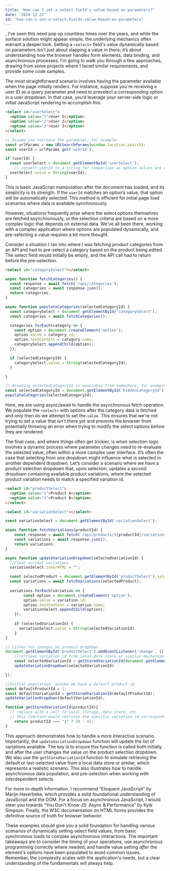 ```yaml
---
title: "How can I set a select field's value based on parameters?"
date: "2024-12-23"
id: "how-can-i-set-a-select-fields-value-based-on-parameters"
---
```


,  I’ve seen this need pop up countless times over the years, and while the surface solution might appear simple, the underlying mechanics often warrant a deeper look. Setting a `<select>` field's value dynamically based on parameters isn't just about slapping a value in there; it’s about understanding how the browser handles form elements, data binding, and asynchronous processes. I’m going to walk you through a few approaches, drawing from some projects where I faced similar requirements, and provide some code samples.

The most straightforward scenario involves having the parameter available when the page initially renders. For instance, suppose you're receiving a user ID as a query parameter and need to preselect a corresponding option in a user dropdown. In that case, you’d leverage your server-side logic or initial JavaScript rendering to accomplish this.

```html
<select id="userSelect">
  <option value="1">User 1</option>
  <option value="2">User 2</option>
  <option value="3">User 3</option>
</select>
```

```javascript
// Assume you retrieve the parameter, for example:
const urlParams = new URLSearchParams(window.location.search);
const userId = urlParams.get('userId');

if (userId) {
  const userSelect = document.getElementById('userSelect');
    // convert userId to a string for comparison as option values are usually strings
  userSelect.value = String(userId);
}
```

This is basic JavaScript manipulation after the document has loaded, and its simplicity is its strength. If the `userId` matches an option’s value, that option will be automatically selected. This method is efficient for initial page load scenarios where data is available synchronously.

However, situations frequently arise where the select options themselves are fetched asynchronously, or the selection criteria are based on a more complex logic that depends on external data. We've all been there, working with a complex application where options are populated dynamically, and pre-selecting a value requires a bit more thought.

Consider a situation I ran into where I was fetching product categories from an API and had to pre-select a category based on the product being edited. The select field would initially be empty, and the API call had to return before the pre-selection.

```html
<select id="categorySelect"></select>
```

```javascript
async function fetchCategories() {
  const response = await fetch('/api/categories');
  const categories = await response.json();
  return categories;
}

async function populateCategories(selectedCategoryId) {
  const categorySelect = document.getElementById('categorySelect');
  const categories = await fetchCategories();

  categories.forEach(category => {
    const option = document.createElement('option');
    option.value = category.id;
    option.textContent = category.name;
    categorySelect.appendChild(option);
  });

  if (selectedCategoryId) {
    categorySelect.value = String(selectedCategoryId);
  }

}

// Assuming selectedCategoryId is available from somewhere, for example, a hidden input or a parameter
const selectedCategoryId = document.getElementById('hiddenCategoryId').value;
populateCategories(selectedCategoryId);
```

Here, we are using async/await to handle the asynchronous fetch operation. We populate the `<select>` with options after the category data is fetched and only then do we attempt to set the `value`. This ensures that we're not trying to set a value that isn't there yet and prevents the browser from potentially throwing an error when trying to modify the select options before they are rendered.

The final case, and where things often get trickier, is when selection logic involves a dynamic process where parameter changes need to re-evaluate the selected value, often within a more complex user interface. It’s often the case that selecting from one dropdown might influence what is selected in another dependent dropdown. Let’s consider a scenario where we have a product selection dropdown that, upon selection, updates a second dropdown containing available product variations, where the selected product variation needs to match a specified variation id.

```html
<select id="productSelect">
  <option value="1">Product A</option>
  <option value="2">Product B</option>
</select>

<select id="variationSelect"></select>
```

```javascript
const variationSelect = document.getElementById('variationSelect');

async function fetchVariations(productId) {
    const response = await fetch(`/api/products/${productId}/variations`);
    const variations = await response.json();
    return variations;
}

async function updateVariationDropdown(selectedVariationId) {
  //Clear current variations
  variationSelect.innerHTML = "";

  const selectedProduct = document.getElementById('productSelect').value;
  const variations = await fetchVariations(selectedProduct);
    
  variations.forEach(variation => {
        const option = document.createElement('option');
        option.value = variation.id;
        option.textContent = variation.name;
        variationSelect.appendChild(option);
    });
    
    if (selectedVariationId) {
      variationSelect.value = String(selectedVariationId)
    }
}

// Listen for changes on product dropdown
document.getElementById('productSelect').addEventListener('change', () => {
    //retrieve variation id from local data store or similar mechanism
    const selectedVariationId = getStoredVariationId(document.getElementById('productSelect').value);
    updateVariationDropdown(selectedVariationId)

});

//Initial population, assume we have a default product id
const defaultProductId = 1;
const defaultVariationId = getStoredVariationId(defaultProductId);
updateVariationDropdown(defaultVariationId);

function getStoredVariationId(productId){
  // replace with a call to local storage, data store, etc
  // This function would retrieve the specific variation id corresponding to product id
    return productId === "1" ? 20 : 42;
}

```

This approach demonstrates how to handle a more interactive scenario. Importantly, the `updateVariationDropdown` function will update the list of variations available. The key is to ensure this function is called both initially and after the user changes the value on the product selection dropdown. We also use the `getStoredVariationId` function to simulate retrieving the default or last-selected value from a local data store or similar, which represents a realistic scenario. This also illustrates how to handle asynchronous data population, and pre-selection when working with interdependent selects.

For more in-depth information, I recommend “Eloquent JavaScript” by Marijn Haverbeke, which provides a solid foundational understanding of JavaScript and the DOM. For a focus on asynchronous JavaScript, I would steer you towards “You Don't Know JS: Async & Performance” by Kyle Simpson. Finally, the W3C documentation on HTML forms provides the definitive source of truth for browser behavior.

These examples should give you a solid foundation for handling various scenarios of dynamically setting select field values, from basic synchronous loads to complex asynchronous interactions. The important takeaways are to consider the timing of your operations, use asynchronous programming correctly where needed, and handle value setting *after* the element's options have been populated to avoid common issues. Remember, the complexity scales with the application's needs, but a clear understanding of the fundamentals will always help.
